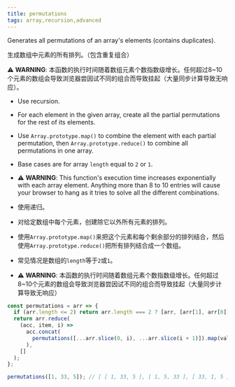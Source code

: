 ```yaml
---
title: permutations
tags: array,recursion,advanced
---
```


Generates all permutations of an array's elements (contains duplicates).

生成数组中元素的所有排列。（包含重复组合）

⚠️ **WARNING**: 本函数的执行时间随着数组元素个数指数级增长。任何超过8~10个元素的数组会导致浏览器尝因试不同的组合而导致挂起（大量同步计算导致无响应）。

- Use recursion.
- For each element in the given array, create all the partial permutations for the rest of its elements.
- Use `Array.prototype.map()` to combine the element with each partial permutation, then `Array.prototype.reduce()` to combine all permutations in one array.
- Base cases are for array `length` equal to `2` or `1`.
- ⚠️ **WARNING**: This function's execution time increases exponentially with each array element. Anything more than 8 to 10 entries will cause your browser to hang as it tries to solve all the different combinations.

- 使用递归。
- 对给定数组中每个元素，创建除它以外所有元素的排列。
- 使用`Array.prototype.map()`来把这个元素和每个剩余部分的排列结合，然后使用`Array.prototype.reduce()`把所有排列结合成一个数组。
- 常见情况是数组的`length`等于`2`或`1`。
- ⚠️ **WARNING**: 本函数的执行时间随着数组元素个数指数级增长。任何超过8~10个元素的数组会导致浏览器尝因试不同的组合而导致挂起（大量同步计算导致无响应）

```js
const permutations = arr => {
  if (arr.length <= 2) return arr.length === 2 ? [arr, [arr[1], arr[0]]] : arr;
  return arr.reduce(
    (acc, item, i) =>
      acc.concat(
        permutations([...arr.slice(0, i), ...arr.slice(i + 1)]).map(val => [item, ...val])
      ),
    []
  );
};
```

```js
permutations([1, 33, 5]); // [ [ 1, 33, 5 ], [ 1, 5, 33 ], [ 33, 1, 5 ], [ 33, 5, 1 ], [ 5, 1, 33 ], [ 5, 33, 1 ] ]
```

